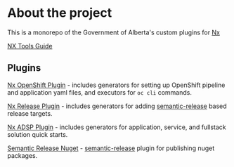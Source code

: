 # About the project
This is a monorepo of the Government of Alberta's custom plugins for [Nx](https://nx.dev)

[NX Tools Guide](https://govalta.github.io/nx-tools/getting-started.html)

## Plugins

[Nx OpenShift Plugin](./packages/nx-oc/README.md) - includes generators for setting up OpenShift pipeline and application yaml files, and executors for `oc cli` commands.

[Nx Release Plugin](./packages/nx-release/README.md) - includes generators for adding [semantic-release](https://github.com/semantic-release/semantic-release) based release targets.

[Nx ADSP Plugin](./packages/nx-adsp/README.md) - includes generators for application, service, and fullstack solution quick starts.

[Semantic Release Nuget](./packages/semantic-release-nuget/README.md) - [semantic-release](https://github.com/semantic-release/semantic-release) plugin for publishing nuget packages.
